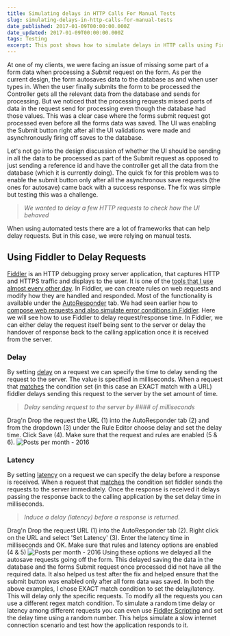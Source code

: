 ```yaml
---
title: Simulating delays in HTTP Calls For Manual Tests
slug: simulating-delays-in-http-calls-for-manual-tests
date_published: 2017-01-09T00:00:00.000Z
date_updated: 2017-01-09T00:00:00.000Z
tags: Testing
excerpt: This post shows how to simulate delays in HTTP calls using Fiddler.
---
```


At one of my clients, we were facing an issue of missing some part of a form data when processing a *Submit* request on the form. As per the current design, the form autosaves data to the database as and when user types in. When the user finally submits the form to be processed the Controller gets all the relevant data from the database and sends for processing. But we noticed that the processing requests missed parts of data in the request send for processing even though the database had those values. This was a clear case where the forms submit request got processed even before all the forms data was saved. The UI was enabling the Submit button right after all the UI validations were made and asynchronously firing off saves to the database.

Let's not go into the design discussion of whether the UI should be sending in all the data to be processed as part of the Submit request as opposed to just sending a reference id and have the controller get all the data from the database (which it is currently doing). The quick fix for this problem was to enable the submit button only after all the asynchronous save requests (the ones for autosave) came back with a success response. The fix was simple but testing this was a challenge.

> *We wanted to delay a few HTTP requests to check how the UI behaved*

When using automated tests there are a lot of frameworks that can help delay requests. But in this case, we were relying on manual tests.

## Using Fiddler to Delay Requests

[Fiddler](http://www.telerik.com/fiddler) is an HTTP debugging proxy server application, that captures HTTP and HTTPS traffic and displays to the user. It is one of the [tools that I use almost every other day](__GHOST_URL__/blog/tools-that-I-use/). In Fiddler, we can create rules on web requests and modify how they are handled and responded. Most of the functionality is available under the [AutoResponder](http://docs.telerik.com/fiddler/KnowledgeBase/AutoResponder#latency) tab. We had seen earlier how to [compose web requests and also simulate error conditions in Fiddler](__GHOST_URL__/blog/using-fiddler-to-help-in-manual-testing/). Here we will see how to use Fiddler to delay request/response time. In Fiddler, we can either delay the request itself being sent to the server or delay the handover of response back to the calling application once it is received from the server.

### Delay

By setting [delay](http://docs.telerik.com/fiddler/KnowledgeBase/AutoResponder#delay) on a request we can specify the time to delay sending the request to the server. The value is specified in milliseconds. When a request that [matches](http://docs.telerik.com/fiddler/KnowledgeBase/AutoResponder#matching-rules) the condition set (in this case an EXACT match with a URL) fiddler delays sending this request to the server by the set amount of time.

> *Delay sending request to the server by #### of milliseconds*

Drag'n Drop the request the URL (1) into the AutoResponder tab (2) and from the dropdown (3) under the Rule Editor choose delay and set the delay time. Click Save (4). Make sure that the request and rules are enabled (5 & 6).
![Posts per month - 2016](__GHOST_URL__/content/images/fiddler_delay.png)
### Latency

By setting [latency](http://docs.telerik.com/fiddler/KnowledgeBase/AutoResponder#latency) on a request we can specify the delay before a response is received. When a request that [matches](http://docs.telerik.com/fiddler/KnowledgeBase/AutoResponder#matching-rules) the condition set fiddler sends the requests to the server immediately. Once the response is received it delays passing the response back to the calling application by the set delay time in milliseconds.

> *Induce a delay (latency) before a response is returned.*

Drag'n Drop the request URL (1) into the AutoResponder tab (2). Right click on the URL and select 'Set Latency' (3). Enter the latency time in milliseconds and OK. Make sure that rules and latency options are enabled (4 & 5)
![Posts per month - 2016](__GHOST_URL__/content/images/fiddler_latency.png)
Using these options we delayed all the autosave requests going off the form. This delayed saving the data in the database and the forms Submit request once processed did not have all the required data. It also helped us test after the fix and helped ensure that the submit button was enabled only after all form data was saved. In both the above examples, I chose EXACT match condition to set the delay/latency. This will delay only the specific requests. To modify all the requests you can use a different regex match condition. To simulate a random time delay or latency among different requests you can even use [Fiddler Scripting](http://docs.telerik.com/fiddler/KnowledgeBase/FiddlerScript/ModifyRequestOrResponse) and set the delay time using a random number. This helps simulate a slow internet connection scenario and test how the application responds to it.
